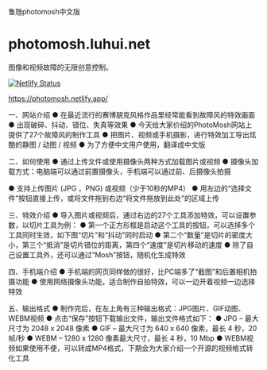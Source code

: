 鲁虺photomosh中文版
# photomosh.luhui.net
图像和视频故障的无限创意控制。


[![Netlify Status](https://api.netlify.com/api/v1/badges/f1b1f0a3-1977-443d-b9f8-7ce832e51295/deploy-status)](https://app.netlify.com/sites/photomosh/deploys)

https://photomosh.netlify.app/

一、网站介绍
● 在最近流行的赛博朋克风格作品里经常能看到故障风的特效画面
● 出现破碎、抖动、错位、失真等效果
● 今天给大家价绍的PhotoMosh网站上提供了27个故障风的制作工具
● 把图片、视频或手机摄影，进行特效加工导出炫酷的静图 / 动图 / 视频
● 为了方便中文用户使用，翻译成中文版


二、如何使用
● 通过上传文件或使用摄像头两种方式加载图片或视频
● 摄像头加载方式：电脑端可以通过前置摄像头，手机端可以通过前、后摄像头拍摄


● 支持上传图片 (JPG ，PNG) 或视频（少于10秒的MP4）
● 用左边的“选择文件”按钮直接上传，或将文件拖到右边“将文件拖放到此处”的区域上传


三、特效介绍
● 导入图片或视频后，通过右边的27个工具添加特效，可以设置参数，以切片工具为例：
● 第一个正方形框是启动这个工具的按钮，可以选择多个工具同时生效，如下图“切片”和“抖动”同时启动
● 第二个“数量”是切片的密度大小，第三个“抵消”是切片错位的距离，第四个“速度”是切片移动的速度
● 除了自己设置工具外，还可以通过“Mosh”按钮，随机化生成特效


四、手机端介绍
● 手机端的网页同样做的很好，比PC端多了“截图”和后置相机拍摄功能
● 使用网络摄像头功能，适合制作自拍特效，可以一边开着视频一边选择特效


五、输出格式
● 制作完后，在左上角有三种输出格式：JPG图片、GIF动图、WEBM视频
● 点击“保存”按钮下载输出文件，输出文件格式如下：
● JPG – 最大尺寸为 2048 x 2048 像素
● GIF – 最大尺寸为 640 x 640 像素，最长 4 秒，20 帧/秒
● WEBM – 1280 x 1280 像素最大尺寸，最长 4 秒，10 Mbp
● WEBM视频如果使用不便，可以转成MP4格式，下期会为大家介绍一个开源的视频格式转化工具

